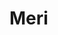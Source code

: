 # Meri

<?xml version = "1.0" encoding = "utf-8"?>
<resources>
<LinearLayout xmlns:android="https://schemas.android.com/apk/res/android"
xmlns:tools = "http://schemas.android.com/tools"
android:layout_width = "match_parent"
android:layout_height = "match_parent"
android:orientation = "vertical"
>
